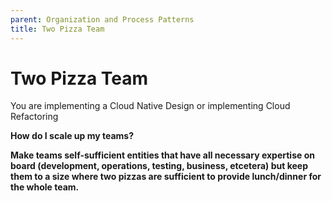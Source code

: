 ```yaml
---
parent: Organization and Process Patterns
title: Two Pizza Team
---
```

# Two Pizza Team

You are implementing a Cloud Native Design or implementing Cloud Refactoring

**How do I scale up my teams?**

**Make teams self-sufficient entities that have all necessary expertise on board (development, operations, testing, business, etcetera) but keep them to a size where two pizzas are sufficient to provide lunch/dinner for the whole team.**
